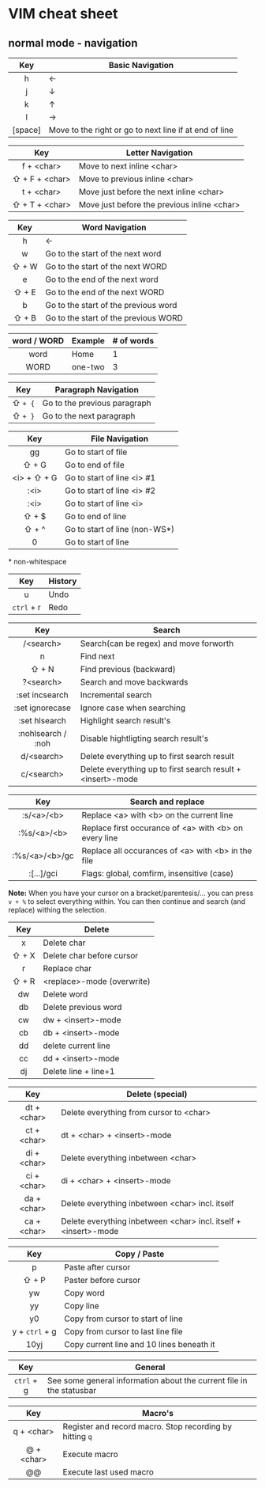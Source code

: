 # VIM cheat sheet
## normal mode - navigation

| Key | Basic Navigation
|:---:|---
| h | &#8592;
| j | &#8595;
| k | &#8593;
| l | &#8594;
| [space] | Move to the right or go to next line if at end of line

| Key | Letter Navigation
|:---:|---
| f + \<char\> | Move to next inline \<char\>
| &#8679; + F + \<char\> | Move to previous inline \<char\>
| t + \<char\> | Move just before the next inline \<char\>
| &#8679; + T +  \<char\> | Move just before the previous inline \<char\>

| Key | Word Navigation
|:---:|---
| h | &#8592;
| w | Go to the start of the next word
| &#8679; + W | Go to the start of the next WORD
| e | Go to the end of the next word
| &#8679; + E | Go to the end of the next WORD
| b | Go to the start of the previous word
| &#8679; + B | Go to the start of the previous WORD

| word / WORD | Example | # of words
|:---:|---|---
| word | Home | 1
| WORD | one-two | 3

| Key | Paragraph Navigation
|:---:|---
| &#8679; `+ {` | Go to the previous paragraph
| &#8679; `+ }` | Go to the next paragraph

| Key | File Navigation
|:---:|---
| gg | Go to start of file
| &#8679; + G | Go to end of file
| \<i\> +  &#8679; + G | Go to start of line \<i\> #1
| :\<i\> | Go to start of line \<i\> #2
| :\<i\> | Go to start of line \<i\>
| &#8679; + $ | Go to end of line
| &#8679; + ^ | Go to start of line (non-WS*)
| 0 | Go to start of line

\* non-whitespace

| Key | History
|:---:|---
| u | Undo
| `ctrl` + r | Redo

| Key | Search
|:---:|---
| /\<search\> | Search(can be regex) and move forworth
| n | Find next
| &#8679; + N | Find previous (backward)
| ?\<search\> | Search and move backwards
| :set incsearch | Incremental search
| :set ignorecase | Ignore case when searching
| :set hlsearch | Highlight search result\'s
| :nohlsearch / :noh | Disable hightligting search result\'s
| d/\<search\> | Delete everything up to first search result
| c/\<search\> | Delete  everything up to first search result + \<insert\>-mode

| Key | Search and replace
|:---:|---
| :s/\<a\>/\<b\> | Replace \<a\> with \<b\> on the current line
| :%s/\<a\>/\<b\> | Replace first occurance of \<a\> with \<b\> on every line
| :%s/\<a\>/\<b\>/gc | Replace all occurances of \<a\> with \<b\> in the file
| :[...]/gci | Flags: global, comfirm, insensitive (case)

__Note:__
When you have your cursor on a bracket/parentesis/... you can press `v + %` to select everything within. You can then continue and search (and replace) withing the selection.

| Key | Delete
|:---:|---
| x | Delete char
| &#8679; + X | Delete char before cursor
| r | Replace char
| &#8679; + R | \<replace\>-mode (overwrite)
| dw | Delete word
| db | Delete previous word
| cw | dw + \<insert\>-mode
| cb | db + \<insert\>-mode
| dd | delete current line
| cc | dd + \<insert\>-mode
| dj | Delete line + line+1

| Key | Delete (special)
|:---:|---
| dt + \<char\> | Delete everything from cursor to \<char\>
| ct + \<char\> | dt + \<char\> + \<insert\>-mode
| di + \<char\> | Delete everything inbetween \<char\>
| ci + \<char\> | di + \<char\> + \<insert\>-mode
| da + \<char\> | Delete everything inbetween \<char\> incl. itself
| ca + \<char\> | Delete everything inbetween \<char\> incl. itself + \<insert\>-mode

| Key | Copy / Paste
|:---:|---
| p | Paste after cursor
| &#8679; + P | Paster before cursor
| yw | Copy word
| yy | Copy line
| y0 | Copy from cursor to start of line
| y + `ctrl` + g | Copy from cursor to last line file
| 10yj | Copy current line and 10 lines beneath it

| Key | General
|:---:|---
| `ctrl` + g | See some general information about the current file in the statusbar

| Key | Macro's
|:---:|---
| q + \<char\> | Register and record macro. Stop recording by hitting `q`
| @ + \<char\> | Execute macro
| @@ | Execute last used macro